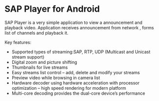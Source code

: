 # SAP Player for Android
  SAP Player is a very simple application to view a announcement and playback video.
  Application receives announcement from network , forms list of channels and playback it.   

  Key features: 
*  Supported types of streaming:SAP, RTP, UDP (Multicast and Unicast stream support)
*  Digital zoom and picture shifting 
*  Thumbnails for live streams
*  Easy streams list control – add, delete and modify your streams
*  Preview video while browsing in camera list 
*  Hardware decoder using hardware acceleration with processor optimization – high speed rendering for modern platform
*  Multi-core decoding provides the dual-core device’s performance 
